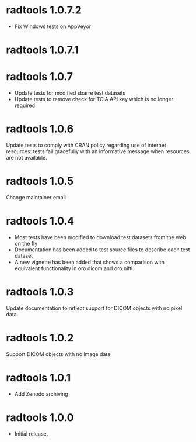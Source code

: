 # radtools 1.0.7.2

* Fix Windows tests on AppVeyor

# radtools 1.0.7.1

# radtools 1.0.7

* Update tests for modified sbarre test datasets
* Update tests to remove check for TCIA API key which is no longer required

# radtools 1.0.6

Update tests to comply with CRAN policy regarding use of internet resources: tests fail gracefully with an informative message when resources are not available.

# radtools 1.0.5

Change maintainer email

# radtools 1.0.4

* Most tests have been modified to download test datasets from the web on the fly
* Documentation has been added to test source files to describe each test dataset
* A new vignette has been added that shows a comparison with equivalent functionality in oro.dicom and oro.nifti

# radtools 1.0.3

Update documentation to reflect support for DICOM objects with no pixel data

# radtools 1.0.2

Support DICOM objects with no image data

# radtools 1.0.1

* Add Zenodo archiving

# radtools 1.0.0

* Initial release.



